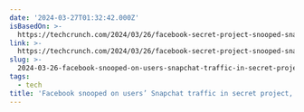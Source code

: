 ```yaml
---
date: '2024-03-27T01:32:42.000Z'
isBasedOn: >-
  https://techcrunch.com/2024/03/26/facebook-secret-project-snooped-snapchat-user-traffic/
link: >-
  https://techcrunch.com/2024/03/26/facebook-secret-project-snooped-snapchat-user-traffic/
slug: >-
  2024-03-26-facebook-snooped-on-users-snapchat-traffic-in-secret-project-documents-re
tags:
  - tech
title: 'Facebook snooped on users’ Snapchat traffic in secret project, documents re'
---
```


